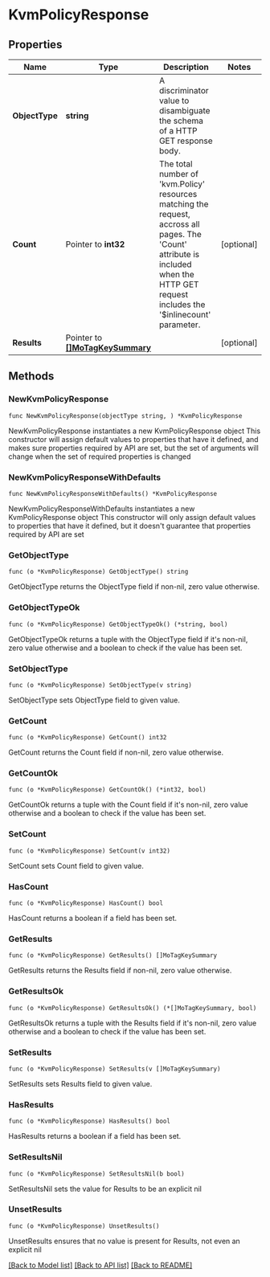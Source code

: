 # KvmPolicyResponse

## Properties

Name | Type | Description | Notes
------------ | ------------- | ------------- | -------------
**ObjectType** | **string** | A discriminator value to disambiguate the schema of a HTTP GET response body. | 
**Count** | Pointer to **int32** | The total number of &#39;kvm.Policy&#39; resources matching the request, accross all pages. The &#39;Count&#39; attribute is included when the HTTP GET request includes the &#39;$inlinecount&#39; parameter. | [optional] 
**Results** | Pointer to [**[]MoTagKeySummary**](MoTagKeySummary.md) |  | [optional] 

## Methods

### NewKvmPolicyResponse

`func NewKvmPolicyResponse(objectType string, ) *KvmPolicyResponse`

NewKvmPolicyResponse instantiates a new KvmPolicyResponse object
This constructor will assign default values to properties that have it defined,
and makes sure properties required by API are set, but the set of arguments
will change when the set of required properties is changed

### NewKvmPolicyResponseWithDefaults

`func NewKvmPolicyResponseWithDefaults() *KvmPolicyResponse`

NewKvmPolicyResponseWithDefaults instantiates a new KvmPolicyResponse object
This constructor will only assign default values to properties that have it defined,
but it doesn't guarantee that properties required by API are set

### GetObjectType

`func (o *KvmPolicyResponse) GetObjectType() string`

GetObjectType returns the ObjectType field if non-nil, zero value otherwise.

### GetObjectTypeOk

`func (o *KvmPolicyResponse) GetObjectTypeOk() (*string, bool)`

GetObjectTypeOk returns a tuple with the ObjectType field if it's non-nil, zero value otherwise
and a boolean to check if the value has been set.

### SetObjectType

`func (o *KvmPolicyResponse) SetObjectType(v string)`

SetObjectType sets ObjectType field to given value.


### GetCount

`func (o *KvmPolicyResponse) GetCount() int32`

GetCount returns the Count field if non-nil, zero value otherwise.

### GetCountOk

`func (o *KvmPolicyResponse) GetCountOk() (*int32, bool)`

GetCountOk returns a tuple with the Count field if it's non-nil, zero value otherwise
and a boolean to check if the value has been set.

### SetCount

`func (o *KvmPolicyResponse) SetCount(v int32)`

SetCount sets Count field to given value.

### HasCount

`func (o *KvmPolicyResponse) HasCount() bool`

HasCount returns a boolean if a field has been set.

### GetResults

`func (o *KvmPolicyResponse) GetResults() []MoTagKeySummary`

GetResults returns the Results field if non-nil, zero value otherwise.

### GetResultsOk

`func (o *KvmPolicyResponse) GetResultsOk() (*[]MoTagKeySummary, bool)`

GetResultsOk returns a tuple with the Results field if it's non-nil, zero value otherwise
and a boolean to check if the value has been set.

### SetResults

`func (o *KvmPolicyResponse) SetResults(v []MoTagKeySummary)`

SetResults sets Results field to given value.

### HasResults

`func (o *KvmPolicyResponse) HasResults() bool`

HasResults returns a boolean if a field has been set.

### SetResultsNil

`func (o *KvmPolicyResponse) SetResultsNil(b bool)`

 SetResultsNil sets the value for Results to be an explicit nil

### UnsetResults
`func (o *KvmPolicyResponse) UnsetResults()`

UnsetResults ensures that no value is present for Results, not even an explicit nil

[[Back to Model list]](../README.md#documentation-for-models) [[Back to API list]](../README.md#documentation-for-api-endpoints) [[Back to README]](../README.md)


